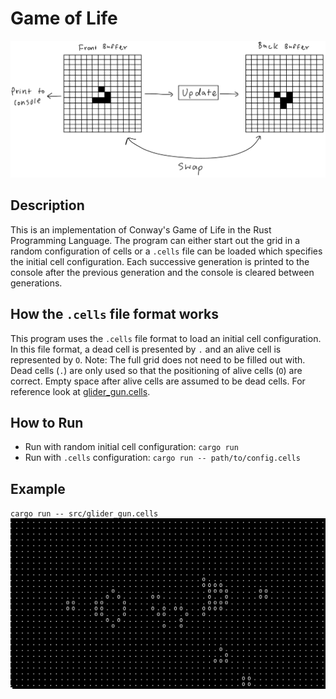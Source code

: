 # Game of Life

![](https://github.com/Broyojo/game_of_life/blob/master/diagram.png)

## Description
This is an implementation of Conway's Game of Life in the Rust Programming Language. The program can either start out the grid in a random configuration of cells or a `.cells` file can be loaded which specifies the initial cell configuration. Each successive generation is printed to the console after the previous generation and the console is cleared between generations.

## How the `.cells` file format works
This program uses the `.cells` file format to load an initial cell configuration. In this file format, a dead cell is presented by `.` and an alive cell is represented by `O`. Note: The full grid does not need to be filled out with. Dead cells (`.`) are only used so that the positioning of alive cells (`O`) are correct. Empty space after alive cells are assumed to be dead cells. For reference look at [glider_gun.cells](https://github.com/Broyojo/game_of_life/blob/master/src/glider_gun.cells).

## How to Run

- Run with random initial cell configuration: `cargo run`
- Run with `.cells` configuration: `cargo run -- path/to/config.cells`

## Example

`cargo run -- src/glider_gun.cells`
![](https://github.com/Broyojo/game_of_life/blob/master/example_output.png)
